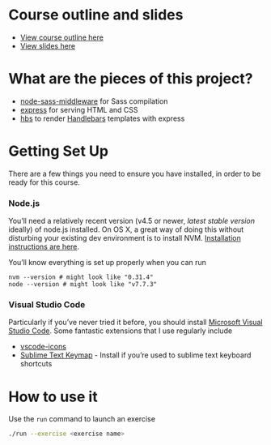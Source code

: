 

# Course outline and slides
 * [View course outline here](https://mike.works/course/modern-seo-a5f0c26/stage/modern-seo-1c28727)
 * [View slides here](https://docs.mike.works/modern-seo)

# What are the pieces of this project?

* [node-sass-middleware](https://github.com/sass/node-sass-middleware) for Sass compilation
* [express](http://expressjs.com/) for serving HTML and CSS
* [hbs](https://github.com/pillarjs/hbs) to render [Handlebars](http://handlebarsjs.com/) templates with express

# Getting Set Up

There are a few things you need to ensure you have installed, in order to be ready for this course.

### Node.js

You’ll need a relatively recent version (v4.5 or newer, *latest stable version* ideally) of node.js installed. On OS X, a great way of doing this without disturbing your existing dev environment is to install NVM. [Installation instructions are here](https://github.com/creationix/nvm#installation).

You’ll know everything is set up properly when you can run

```
nvm --version # might look like "0.31.4"
node --version # might look like "v7.7.3"
```

### Visual Studio Code

Particularly if you’ve never tried it before, you should install [Microsoft Visual Studio Code](https://code.visualstudio.com/). Some fantastic extensions that I use regularly include
* [vscode-icons](https://marketplace.visualstudio.com/items?itemName=robertohuertasm.vscode-icons)
* [Sublime Text Keymap](https://marketplace.visualstudio.com/items?itemName=ms-vscode.sublime-keybindings) - Install if you’re used to sublime text keyboard shortcuts


# How to use it
Use the `run` command to launch an exercise

```sh
./run --exercise <exercise name>
```


